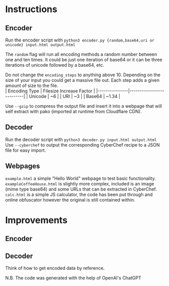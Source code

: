 # Instructions  
## Encoder  
Run the encoder script with `python3 encoder.py {random,base64,uri or unicode} input.html output.html`  

The `random` flag will run all encoding methods a random number between one and ten times. It could be just one iteration of base64 or it can be three iterations of unicode followed by a base64, etc.  

Do not change the `encoding_steps` to anything above 10. Depending on the size of your input you could get a massive file out. Each step adds a given amount of size to the file.  
| Encoding Type | Filesize Increase Factor |
|---------------|--------------------------|
| Unicode       | ~6                       |
| URI           | ~3                       |
| Base64        | ~1.34                    |  

Use `--gzip` to compress the output file and insert it into a webpage that will self extract with pako (imported at runtime from Cloudflare CDN).  
## Decoder  
Run the decoder script with `python3 decoder.py input.html output.html`  
Use `--cyberchef` to output the corresponding CyberChef recipe to a JSON file for easy import.  
## Webpages  
`example.html` a simple "Hello World" webpage to test basic functionality.  
`exampleCoffeeHouse.html` is slightly more complex, included is an image (mime type base64) and some URLs that can be extracted in CyberChef.  
`calc.html` is a simple JS calculator, the code has been put through and online obfuscator however the original is still contained within.  

# Improvements
## Encoder

## Decoder 
Think of how to get encoded data by reference.   

N.B. The code was generated with the help of OpenAI's ChatGPT  
